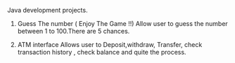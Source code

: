 Java development projects.

1) Guess The number ( Enjoy The Game !!)
Allow user to guess the number between 1 to 100.There are 5 chances.

2) ATM interface
   Allows user to Deposit,withdraw, Transfer, check transaction history , check balance and quite the process.
